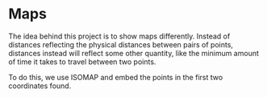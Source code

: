 # Maps

The idea behind this project is to show maps differently. Instead of distances
reflecting the physical distances between pairs of points, distances instead will
reflect some other quantity, like the minimum amount of time it takes to travel
between two points.

To do this, we use ISOMAP and embed the points in the first two coordinates
found.

